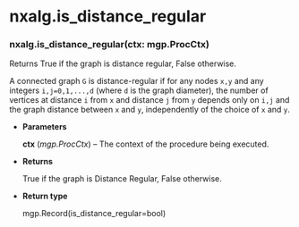 # nxalg.is_distance_regular


### nxalg.is_distance_regular(ctx: mgp.ProcCtx)
Returns True if the graph is distance regular, False otherwise.

A connected graph `G` is distance-regular if for any nodes `x,y`
and any integers `i,j=0,1,...,d` (where `d` is the graph
diameter), the number of vertices at distance `i` from `x` and
distance `j` from `y` depends only on `i,j` and the graph distance
between `x` and `y`, independently of the choice of `x` and `y`.


* **Parameters**

    **ctx** (*mgp.ProcCtx*) – The context of the procedure being executed.



* **Returns**

    True if the graph is Distance Regular, False otherwise.



* **Return type**

    mgp.Record(is_distance_regular=bool)
